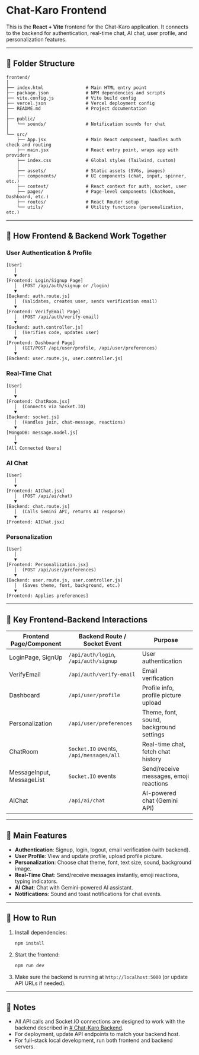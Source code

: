 # Chat-Karo Frontend

This is the **React + Vite** frontend for the Chat-Karo application. It connects to the backend for authentication, real-time chat, AI chat, user profile, and personalization features.

---

## 📁 Folder Structure

```
frontend/
│
├── index.html                # Main HTML entry point
├── package.json              # NPM dependencies and scripts
├── vite.config.js            # Vite build config
├── vercel.json               # Vercel deployment config
├── README.md                 # Project documentation
│
├── public/
│   └── sounds/               # Notification sounds for chat
│
└── src/
    ├── App.jsx               # Main React component, handles auth check and routing
    ├── main.jsx              # React entry point, wraps app with providers
    ├── index.css             # Global styles (Tailwind, custom)
    │
    ├── assets/               # Static assets (SVGs, images)
    ├── components/           # UI components (chat, input, spinner, etc.)
    ├── context/              # React context for auth, socket, user
    ├── pages/                # Page-level components (ChatRoom, Dashboard, etc.)
    ├── routes/               # React Router setup
    └── utils/                # Utility functions (personalization, etc.)
```

---

## 🔄 How Frontend & Backend Work Together

### User Authentication & Profile

```
[User] 
   │
   ▼
[Frontend: Login/Signup Page]
   │  (POST /api/auth/signup or /login)
   ▼
[Backend: auth.route.js]
   │  (Validates, creates user, sends verification email)
   ▼
[Frontend: VerifyEmail Page]
   │  (POST /api/auth/verify-email)
   ▼
[Backend: auth.controller.js]
   │  (Verifies code, updates user)
   ▼
[Frontend: Dashboard Page]
   │  (GET/POST /api/user/profile, /api/user/preferences)
   ▼
[Backend: user.route.js, user.controller.js]
```

### Real-Time Chat

```
[User]
   │
   ▼
[Frontend: ChatRoom.jsx]
   │  (Connects via Socket.IO)
   ▼
[Backend: socket.js]
   │  (Handles join, chat-message, reactions)
   ▼
[MongoDB: message.model.js]
   │
   ▼
[All Connected Users]
```

### AI Chat

```
[User]
   │
   ▼
[Frontend: AIChat.jsx]
   │  (POST /api/ai/chat)
   ▼
[Backend: chat.route.js]
   │  (Calls Gemini API, returns AI response)
   ▼
[Frontend: AIChat.jsx]
```

### Personalization

```
[User]
   │
   ▼
[Frontend: Personalization.jsx]
   │  (POST /api/user/preferences)
   ▼
[Backend: user.route.js, user.controller.js]
   │  (Saves theme, font, background, etc.)
   ▼
[Frontend: Applies preferences]
```

---

## 🔗 Key Frontend-Backend Interactions

| Frontend Page/Component      | Backend Route / Socket Event           | Purpose                                  |
|-----------------------------|----------------------------------------|------------------------------------------|
| LoginPage, SignUp           | `/api/auth/login`, `/api/auth/signup`  | User authentication                      |
| VerifyEmail                 | `/api/auth/verify-email`               | Email verification                       |
| Dashboard                   | `/api/user/profile`                    | Profile info, profile picture upload     |
| Personalization             | `/api/user/preferences`                | Theme, font, sound, background settings  |
| ChatRoom                    | `Socket.IO` events, `/api/messages/all`| Real-time chat, fetch chat history       |
| MessageInput, MessageList   | `Socket.IO` events                     | Send/receive messages, emoji reactions   |
| AIChat                      | `/api/ai/chat`                         | AI-powered chat (Gemini API)             |

---

## 🧩 Main Features

- **Authentication**: Signup, login, logout, email verification (with backend).
- **User Profile**: View and update profile, upload profile picture.
- **Personalization**: Choose chat theme, font, text size, sound, background image.
- **Real-Time Chat**: Send/receive messages instantly, emoji reactions, typing indicators.
- **AI Chat**: Chat with Gemini-powered AI assistant.
- **Notifications**: Sound and toast notifications for chat events.

---

## 🚀 How to Run

1. Install dependencies:
   ```sh
   npm install
   ```
2. Start the frontend:
   ```sh
   npm run dev
   ```
3. Make sure the backend is running at `http://localhost:5000` (or update API URLs if needed).

---

## 📝 Notes

- All API calls and Socket.IO connections are designed to work with the backend described in [# Chat-Karo Backend](c:/Users/Dell/Desktop/chat-karo/backend/#%20Chat-Karo%20Backend-documentation.md).
- For deployment, update API endpoints to match your backend host.
- For full-stack local development, run both frontend and backend servers.